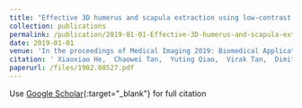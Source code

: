 ```yaml
---
title: "Effective 3D humerus and scapula extraction using low-contrast and high-shape-variability MR data"
collection: publications
permalink: /publication/2019-01-01-Effective-3D-humerus-and-scapula-extraction-using-low-contrast-and-high-shape-variability-MR-data
date: 2019-01-01
venue: 'In the proceedings of Medical Imaging 2019: Biomedical Applications in Molecular, Structural, and Functional Imaging'
citation: ' Xiaoxiao He,  Chaowei Tan,  Yuting Qiao,  Virak Tan,  Dimitris Metaxas,  Kang Li, &quot;Effective 3D humerus and scapula extraction using low-contrast and high-shape-variability MR data.&quot; In the proceedings of Medical Imaging 2019: Biomedical Applications in Molecular, Structural, and Functional Imaging, 2019.'
paperurl: /files/1902.08527.pdf
---
```

Use [Google Scholar](https://scholar.google.com/scholar?q=Effective+3D+humerus+and+scapula+extraction+using+low+contrast+and+high+shape+variability+MR+data){:target="_blank"} for full citation